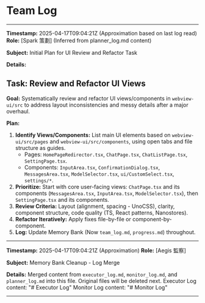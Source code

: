 # Team Log

---
**Timestamp:** 2025-04-17T09:04:21Z (Approximation based on last log read)
**Role:** [Spark 策劃] (Inferred from planner_log.md content)

**Subject:** Initial Plan for UI Review and Refactor Task

**Details:**
## Task: Review and Refactor UI Views

**Goal:** Systematically review and refactor UI views/components in `webview-ui/src` to address layout inconsistencies and messy details after a major overhaul.

**Plan:**
1.  **Identify Views/Components:** List main UI elements based on `webview-ui/src/pages` and `webview-ui/src/components`, using open tabs and file structure as guides.
    *   Pages: `HomePageRedirector.tsx`, `ChatPage.tsx`, `ChatListPage.tsx`, `SettingPage.tsx`.
    *   Components: `InputArea.tsx`, `ConfirmationDialog.tsx`, `MessagesArea.tsx`, `ModelSelector.tsx`, `ui/CustomSelect.tsx`, `settings/*`.
2.  **Prioritize:** Start with core user-facing views: `ChatPage.tsx` and its components (`MessagesArea.tsx`, `InputArea.tsx`, `ModelSelector.tsx`), then `SettingPage.tsx` and its components.
3.  **Review Criteria:** Layout (alignment, spacing - UnoCSS), clarity, component structure, code quality (TS, React patterns, Nanostores).
4.  **Refactor Iteratively:** Apply fixes file-by-file or component-by-component.
5.  **Log:** Update Memory Bank (Now `team_log.md`, `progress.md`) throughout.

---
**Timestamp:** 2025-04-17T09:04:21Z (Approximation)
**Role:** [Aegis 監察]

**Subject:** Memory Bank Cleanup - Log Merge

**Details:**
Merged content from `executor_log.md`, `monitor_log.md`, and `planner_log.md` into this file. Original files will be deleted next.
Executor Log content: "# Executor Log"
Monitor Log content: "# Monitor Log"

---